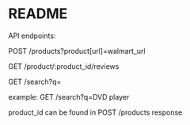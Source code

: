 # README

API endpoints:

POST /products?product[url]=walmart_url

GET /product/:product_id/reviews

GET /search?q=

example: GET /search?q=DVD player

product_id can be found in POST /products response
